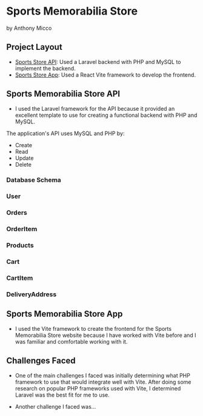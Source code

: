 # Sports Memorabilia Store

by Anthony Micco

## Project Layout
- [Sports Store API](https://github.com/Ajmicco18/Sports-Memorbilia-Store/blob/main/Backend/README.md): Used a Laravel backend with PHP and MySQL to implement the backend.
- [Sports Store App](https://github.com/Ajmicco18/Sports-Memorbilia-Store/blob/main/sports-store-app/README.md): Used a React Vite framework to develop the frontend. 

## Sports Memorabilia Store API
- I used the Laravel framework for the API because it provided an excellent template to use for creating a functional backend with PHP and MySQL.

The application's API uses MySQL and PHP by: 
- Create
- Read
- Update
- Delete

### Database Schema

### User

### Orders

### OrderItem

### Products

### Cart

### CartItem

### DeliveryAddress


## Sports Memorabilia Store App

- I used the Vite framework to create the frontend for the Sports Memorabilia Store website because I have worked with Vite before and I was 
familiar and comfortable working with it. 

## Challenges Faced
- One of the main challenges I faced was initially determining what PHP framework to use that would integrate well with Vite. After doing some 
research on popular PHP frameworks used with Vite, I determined Laravel was the best fit for me to use.

- Another challenge I faced was... 

